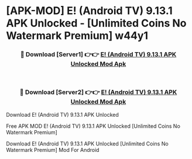 # [APK-MOD] E! (Android TV) 9.13.1 APK Unlocked - [Unlimited Coins No Watermark Premium] w44y1



<div align="center">
<h3>🔴 Download [Server1] 👉👉 <a href="https://momento.my/?title=E!_(Android_TV)_9.13.1_APK_Unlocked">E! (Android TV) 9.13.1 APK Unlocked Mod Apk</a></h3><br>

<h3>🔴 Download [Server2] 👉👉 <a href="https://momento.my/?title=E!_(Android_TV)_9.13.1_APK_Unlocked">E! (Android TV) 9.13.1 APK Unlocked Mod Apk</a></h3>
</div>



Download E! (Android TV) 9.13.1 APK Unlocked 

Free APK MOD E! (Android TV) 9.13.1 APK Unlocked [Unlimited Coins No Watermark Premium]

Download E! (Android TV) 9.13.1 APK Unlocked [Unlimited Coins No Watermark Premium] Mod For Android
